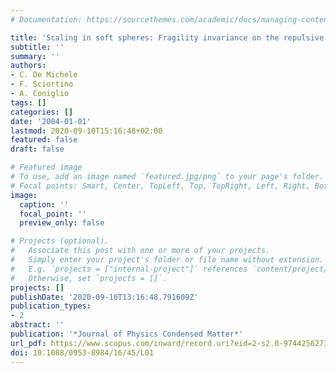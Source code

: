 ```yaml
---
# Documentation: https://sourcethemes.com/academic/docs/managing-content/

title: 'Scaling in soft spheres: Fragility invariance on the repulsive potential softness'
subtitle: ''
summary: ''
authors:
- C. De Michele
- F. Sciortino
- A. Coniglio
tags: []
categories: []
date: '2004-01-01'
lastmod: 2020-09-10T15:16:48+02:00
featured: false
draft: false

# Featured image
# To use, add an image named `featured.jpg/png` to your page's folder.
# Focal points: Smart, Center, TopLeft, Top, TopRight, Left, Right, BottomLeft, Bottom, BottomRight.
image:
  caption: ''
  focal_point: ''
  preview_only: false

# Projects (optional).
#   Associate this post with one or more of your projects.
#   Simply enter your project's folder or file name without extension.
#   E.g. `projects = ["internal-project"]` references `content/project/deep-learning/index.md`.
#   Otherwise, set `projects = []`.
projects: []
publishDate: '2020-09-10T13:16:48.791609Z'
publication_types:
- 2
abstract: ''
publication: '*Journal of Physics Condensed Matter*'
url_pdf: https://www.scopus.com/inward/record.uri?eid=2-s2.0-9744256273&doi=10.1088%2f0953-8984%2f16%2f45%2fL01&partnerID=40&md5=9653c8689b4cc1cc6869f056cc40abe1
doi: 10.1088/0953-8984/16/45/L01
---
```

